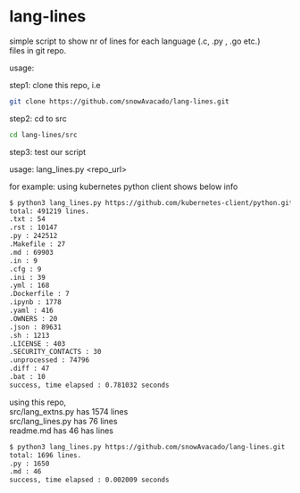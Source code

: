 # lang-lines

simple script to show nr of lines for each language (.c, .py , .go etc.)
<br />files in git repo.

usage:

step1: clone this repo, i.e
```bash
git clone https://github.com/snowAvacado/lang-lines.git
```
step2: cd to src
```bash
cd lang-lines/src
```
step3: test our script 

usage: lang_lines.py <repo_url> 

for example: using kubernetes python client shows below info

```bash
$ python3 lang_lines.py https://github.com/kubernetes-client/python.git
total: 491219 lines.
.txt : 54
.rst : 10147
.py : 242512
.Makefile : 27
.md : 69903
.in : 9
.cfg : 9
.ini : 39
.yml : 168
.Dockerfile : 7
.ipynb : 1778
.yaml : 416
.OWNERS : 20
.json : 89631
.sh : 1213
.LICENSE : 403
.SECURITY_CONTACTS : 30
.unprocessed : 74796
.diff : 47
.bat : 10
success, time elapsed : 0.781032 seconds
```

using this repo, 
<br /> src/lang_extns.py has 1574 lines
<br /> src/lang_lines.py has 76 lines
<br /> readme.md has 46 has lines

```bash
$ python3 lang_lines.py https://github.com/snowAvacado/lang-lines.git
total: 1696 lines.
.py : 1650
.md : 46
success, time elapsed : 0.002009 seconds
```
